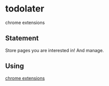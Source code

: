 # todolater
chrome extensions

## Statement

Store pages you are interested in! And manage.

## Using

[chrome extensions](chrome://extensions/)

